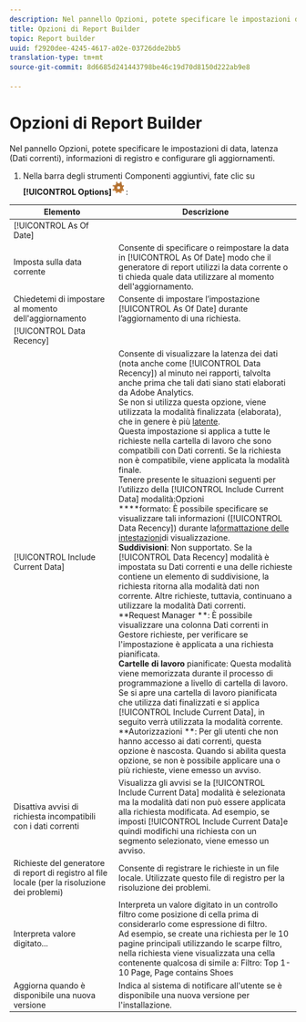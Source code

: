 ```yaml
---
description: Nel pannello Opzioni, potete specificare le impostazioni di data, latenza (Dati correnti), informazioni di registro e configurare gli aggiornamenti.
title: Opzioni di Report Builder
topic: Report builder
uuid: f2920dee-4245-4617-a02e-03726dde2bb5
translation-type: tm+mt
source-git-commit: 8d6685d241443798be46c19d70d8150d222ab9e8

---
```



# Opzioni di Report Builder

Nel pannello Opzioni, potete specificare le impostazioni di data, latenza (Dati correnti), informazioni di registro e configurare gli aggiornamenti.

1. Nella barra degli strumenti Componenti aggiuntivi, fate clic su **[!UICONTROL Options]**![](assets/options_icon.png):

| Elemento | Descrizione |
|--- |--- |
| [!UICONTROL As Of Date] |  |
| Imposta sulla data corrente | Consente di specificare o reimpostare la data in [!UICONTROL As Of Date] modo che il generatore di report utilizzi la data corrente o ti chieda quale data utilizzare al momento dell&#39;aggiornamento. |
| Chiedetemi di impostare al momento dell&#39;aggiornamento | Consente di impostare l’impostazione [!UICONTROL As Of Date] durante l’aggiornamento di una richiesta. |
| [!UICONTROL Data Recency] |  |
| [!UICONTROL Include Current Data] | Consente di visualizzare la latenza dei dati (nota anche come [!UICONTROL Data Recency]) al minuto nei rapporti, talvolta anche prima che tali dati siano stati elaborati da Adobe Analytics.<br>Se non si utilizza questa opzione, viene utilizzata la modalità finalizzata (elaborata), che in genere è più [latente](https://docs.adobe.com/content/help/en/analytics/analyze/reports-analytics/current-data.html).<br>Questa impostazione si applica a tutte le richieste nella cartella di lavoro che sono compatibili con Dati correnti. Se la richiesta non è compatibile, viene applicata la modalità finale.<br>Tenere presente le situazioni seguenti per l’utilizzo della [!UICONTROL Include Current Data] modalità:Opzioni<br>****formato: È possibile specificare se visualizzare tali informazioni ([!UICONTROL Data Recency]) durante la[formattazione delle intestazioni](/help/analyze/report-builder/layout/t-format-display-headers.md)di visualizzazione.<br>**Suddivisioni**: Non supportato. Se la [!UICONTROL Data Recency] modalità è impostata su Dati correnti e una delle richieste contiene un elemento di suddivisione, la richiesta ritorna alla modalità dati non corrente. Altre richieste, tuttavia, continuano a utilizzare la modalità Dati correnti.<br>**Request Manager **: È possibile visualizzare una colonna Dati correnti in Gestore richieste, per verificare se l&#39;impostazione è applicata a una richiesta pianificata.<br>**Cartelle di lavoro** pianificate: Questa modalità viene memorizzata durante il processo di programmazione a livello di cartella di lavoro. Se si apre una cartella di lavoro pianificata che utilizza dati finalizzati e si applica [!UICONTROL Include Current Data], in seguito verrà utilizzata la modalità corrente.<br>**Autorizzazioni **: Per gli utenti che non hanno accesso ai dati correnti, questa opzione è nascosta.  Quando si abilita questa opzione, se non è possibile applicare una o più richieste, viene emesso un avviso. |
| Disattiva avvisi di richiesta incompatibili con i dati correnti | Visualizza gli avvisi se la [!UICONTROL Include Current Data] modalità è selezionata ma la modalità dati non può essere applicata alla richiesta modificata.  Ad esempio, se imposti [!UICONTROL Include Current Data]e quindi modifichi una richiesta con un segmento selezionato, viene emesso un avviso. |
| Richieste del generatore di report di registro al file locale (per la risoluzione dei problemi) | Consente di registrare le richieste in un file locale. Utilizzate questo file di registro per la risoluzione dei problemi. |
| Interpreta valore digitato... | Interpreta un valore digitato in un controllo filtro come posizione di cella prima di considerarlo come espressione di filtro.<br>Ad esempio, se create una richiesta per le 10 pagine principali utilizzando le scarpe filtro, nella richiesta viene visualizzata una cella contenente qualcosa di simile a:   Filtro: Top 1-10 Page, Page contains Shoes |
| Aggiorna quando è disponibile una nuova versione | Indica al sistema di notificare all&#39;utente se è disponibile una nuova versione per l&#39;installazione. |
